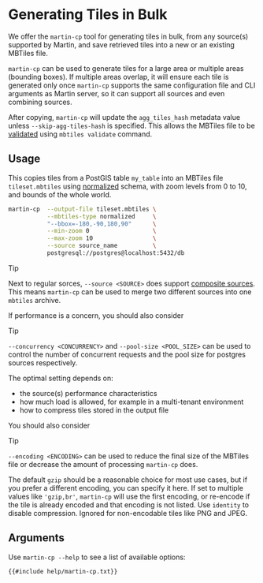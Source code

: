 # Generating Tiles in Bulk

We offer the `martin-cp` tool for generating tiles in bulk, from any source(s) supported by Martin, and save retrieved tiles into a new or an existing MBTiles file.

`martin-cp` can be used to generate tiles for a large area or multiple areas (bounding boxes).
If multiple areas overlap, it will ensure each tile is generated only once
`martin-cp` supports the same configuration file and CLI arguments as Martin server, so it can support all sources and even combining sources.

After copying, `martin-cp` will update the `agg_tiles_hash` metadata value unless `--skip-agg-tiles-hash` is specified.
This allows the MBTiles file to be [validated](mbtiles-validation.md#aggregate-content-validation) using `mbtiles validate` command.

## Usage

This copies tiles from a PostGIS table `my_table` into an MBTiles file `tileset.mbtiles` using [normalized](mbtiles-schema.md#normalized) schema, with zoom levels from 0 to 10, and bounds of the whole world.

```bash
martin-cp  --output-file tileset.mbtiles \
           --mbtiles-type normalized     \
           "--bbox=-180,-90,180,90"      \
           --min-zoom 0                  \
           --max-zoom 10                 \
           --source source_name          \
           postgresql://postgres@localhost:5432/db
```

> [!TIP]
> Next to regular sorces, `--source <SOURCE>` does support [composite sources](sources-composite.md).
> This means `martin-cp` can be used to merge two different sources into one `mbtiles` archive.

If performance is a concern, you should also consider

 > [!TIP]
> `--concurrency <CONCURRENCY>` and `--pool-size <POOL_SIZE>` can be used to control the number of concurrent requests and the pool size for postgres sources respectively.
>
> The optimal setting depends on:
>
> - the source(s) performance characteristics
> - how much load is allowed, for example in a multi-tenant environment
> - how to compress tiles stored in the output file

You should also consider

> [!TIP]
> `--encoding <ENCODING>` can be used to reduce the final size of the MBTiles file or decrease the amount of processing `martin-cp` does.
>
> The default `gzip` should be a reasonable choice for most use cases, but if you prefer a different encoding, you can specify it here.
> If set to multiple values like `'gzip,br'`, `martin-cp` will use the first encoding, or re-encode if the tile is already encoded and that encoding is not listed.
> Use `identity` to disable compression.
> Ignored for non-encodable tiles like PNG and JPEG.

## Arguments

Use `martin-cp --help` to see a list of available options:

```text
{{#include help/martin-cp.txt}}
```
